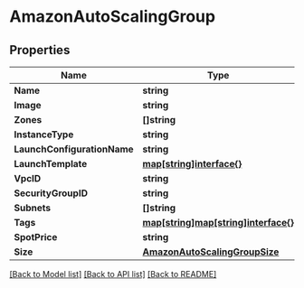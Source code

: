 # AmazonAutoScalingGroup

## Properties
Name | Type | Description | Notes
------------ | ------------- | ------------- | -------------
**Name** | **string** |  | 
**Image** | **string** |  | 
**Zones** | **[]string** |  | 
**InstanceType** | **string** |  | 
**LaunchConfigurationName** | **string** |  | 
**LaunchTemplate** | [**map[string]interface{}**](.md) |  | [optional] 
**VpcID** | **string** |  | 
**SecurityGroupID** | **string** |  | 
**Subnets** | **[]string** |  | 
**Tags** | [**map[string]map[string]interface{}**](map[string]interface{}.md) |  | 
**SpotPrice** | **string** |  | 
**Size** | [**AmazonAutoScalingGroupSize**](AmazonAutoScalingGroup_size.md) |  | 

[[Back to Model list]](../README.md#documentation-for-models) [[Back to API list]](../README.md#documentation-for-api-endpoints) [[Back to README]](../README.md)


